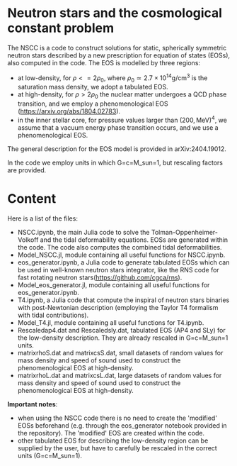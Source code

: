 # Neutron stars and the cosmological constant problem

The NSCC is a code to construct solutions for static, spherically symmetric neutron stars described by a new prescription for equation of states (EOSs), also computed in the code. 
The EOS is modelled by three regions: 
- at low-density, for $\rho<=2\rho_0$, where $\rho_0\simeq2.7 \times 10^{14} \text{g}/\text{cm}^{3}$ is the saturation mass density, we adopt a tabulated EOS.
- at high-density, for $\rho>2\rho_0$ the nuclear matter undergoes a QCD phase transition, and we employ a phenomenological EOS (https://arxiv.org/abs/1804.02783).
- in the inner stellar core, for pressure values larger than $(200, \text{MeV})^4$, we assume that a vacuum energy phase transition occurs, and we use a phenomenological EOS.

The general description for the EOS model is provided in arXiv:2404.19012.

In the code we employ units in which G=c=M_sun=1, but rescaling factors are provided.

# Content

Here is a list of the files:
- NSCC.ipynb, the main Julia code to solve the Tolman-Oppenheimer-Volkoff and the tidal deformability equations. EOSs are generated within the code. The code also computes the combined tidal deformabilities.
- Model_NSCC.jl, module containing all useful functions for NSCC.ipynb.
- eos_generator.ipynb, a Julia code to generate tabulated EOSs which can be used in well-known neutron stars integrator, like the RNS code for fast rotating neutron stars(https://github.com/cgca/rns).
- Model_eos_generator.jl, module containing all useful functions for eos_generator.ipynb.
- T4.ipynb, a Julia code that compute the inspiral of neutron stars binaries with post-Newtonian description (employing the Taylor T4 formalism with tidal contributions).
- Model_T4.jl, module containing all useful functions for T4.ipynb.
- Rescaledap4.dat and Rescaledsly.dat, tabulated EOS (AP4 and SLy) for the low-density description. They are already rescaled in G=c=M_sun=1 units.
- matrixrhoS.dat and matrixcsS.dat, small datasets of random values for mass density and speed of sound used to construct the phenomenological EOS at high-density.
- matrixrhoL.dat and matrixcsL.dat, large datasets of random values for mass density and speed of sound used to construct the phenomenological EOS at high-density.

**Important notes**: 
- when using the NSCC code there is no need to create the 'modified' EOSs beforehand (e.g. through the eos_generator notebook provided in the repository). The 'modified' EOS are created within the code.
- other tabulated EOS for describing the low-density region can be supplied by the user, but have to carefully be rescaled in the correct units (G=c=M_sun=1).
